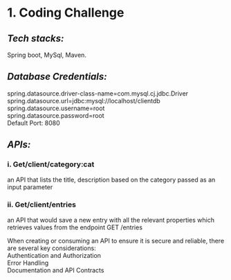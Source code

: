 # 1. Coding Challenge

## *Tech stacks:*
Spring boot, MySql, Maven.

## *Database Credentials:*
spring.datasource.driver-class-name=com.mysql.cj.jdbc.Driver<br/>
spring.datasource.url=jdbc:mysql://localhost/clientdb <br/>
spring.datasource.username=root <br/>
spring.datasource.password=root <br/>
Default Port: 8080 <br/>


## *APIs:*
### i.    Get/client/category:cat  <br/>
an API that lists the title, description based on the category passed as an input
parameter

### ii.   Get/client/entries  <br/>
an API that would save a new entry with all the relevant properties which
retrieves values from the endpoint GET /entries

When creating or consuming an API to ensure it is secure and reliable, there are several key considerations: <br/>
Authentication and Authorization <br/>
Error Handling <br/>
Documentation and API Contracts <br/>


